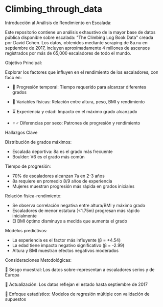 # Climbing_through_data

Introducción al Análisis de Rendimiento en Escalada:

Este repositorio contiene un análisis exhaustivo de la mayor base de datos pública disponible sobre escalada: "The Climbing Log Book Data" creada por David Cohen. Los datos, obtenidos mediante scraping de 8a.nu en septiembre de 2017, incluyen aproximadamente 4 millones de ascensos registrados por más de 65,000 escaladores de todo el mundo.

Objetivo Principal:

Explorar los factores que influyen en el rendimiento de los escaladores, con foco en:

  - 🧗 Progresión temporal: Tiempo requerido para alcanzar diferentes grados

  - 📏 Variables físicas: Relación entre altura, peso, BMI y rendimiento

  - ⏳ Experiencia y edad: Impacto en el máximo grado alcanzado

  - ♀️♂️ Diferencias por sexo: Patrones de progresión y rendimiento

Hallazgos Clave

Distribución de grados máximos:

- Escalada deportiva: 8a es el grado más frecuente
- Boulder: V6 es el grado más común

Tiempo de progresión:
  
- 70% de escaladores alcanzan 7a en 2-3 años
- 8a requiere en promedio 8/9 años de experiencia
- Mujeres muestran progresión más rápida en grados iniciales

Relación física-rendimiento:

- Se observa correlación negativa entre altura/BMI y máximo grado
- Escaladores de menor estatura (<1.75m) progresan más rápido inicialmente
- El BMI óptimo disminuye a medida que aumenta el grado

Modelos predictivos:

- La experiencia es el factor más influyente (β = +4.54)
- La edad tiene impacto negativo significativo (β = -2.99)
- Altura y BMI muestran efectos negativos moderados

Consideraciones Metodológicas:

  🎯 Sesgo muestral: Los datos sobre-representan a escaladores serios y de Europa

  📅 Actualización: Los datos reflejan el estado hasta septiembre de 2017

  🧪 Enfoque estadístico: Modelos de regresión múltiple con validación de supuestos
